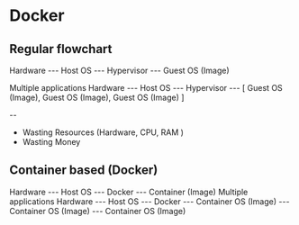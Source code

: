 # Docker

## Regular flowchart
Hardware --- Host OS --- Hypervisor --- Guest OS (Image)<br />

Multiple applications
Hardware --- Host OS --- Hypervisor --- [ Guest OS (Image), Guest OS (Image), Guest OS (Image) ]
                                    
-- 
- Wasting Resources (Hardware, CPU, RAM )            
- Wasting Money            
                                    
## Container based (Docker)
Hardware --- Host OS --- Docker --- Container (Image)
Multiple applications
Hardware --- Host OS --- Docker --- Container OS (Image)
                                --- Container OS (Image)
                                --- Container OS (Image)